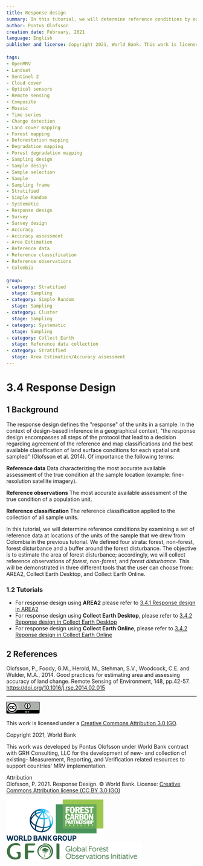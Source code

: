 ```yaml
---
title: Response design
summary: In this tutorial, we will determine reference conditions by examining a set of reference data at locations of the units of the sample that we drew from Colombia in the previous tutorial. We defined four strata (forest, non-forest, forest disturbance) and a buffer around the forest disturbance. The objective is to estimate the area of forest disturbance; accordingly, we will collect reference observations of forest, non-forest, and forest disturbance. This will be demonstrated in three different tools that the user can choose from - AREA2, Collect Earth Desktop, and Collect Earth Online.
author: Pontus Olofsson
creation date: February, 2021
language: English
publisher and license: Copyright 2021, World Bank. This work is licensed under a Creative Commons Attribution 3.0 IGO

tags:
- OpenMRV
- Landsat
- Sentinel 2
- Cloud cover
- Optical sensors
- Remote sensing
- Composite
- Mosaic
- Time series
- Change detection
- Land cover mapping
- Forest mapping
- Deforestation mapping
- Degradation mapping
- Forest degradation mapping
- Sampling design
- Sample design
- Sample selection
- Sample
- Sampling frame
- Stratified
- Simple Random
- Systematic
- Response design
- Survey
- Survey design
- Accuracy
- Accuracy assessment
- Area Estimation
- Reference data
- Reference classification
- Reference observations
- Colombia

group:
- category: Stratified
  stage: Sampling
- category: Simple Random
  stage: Sampling
- category: Cluster
  stage: Sampling
- category: Systematic
  stage: Sampling
- category: Collect Earth
  stage: Reference data collection
- category: Stratified
  stage: Area Estimation/Accuracy assessment
---
```


# 3.4 Response Design

## 1 Background

The response design defines the "response" of the units in a sample. In the context of design-based inference in a geographical context, "the response design encompasses all steps of the protocol that lead to a decision regarding agreement of the reference and map classifications and the best available classification of land surface conditions for each spatial unit sampled" (Olofsson et al. 2014). Of importance the following terms:

**Reference data**
Data characterizing the most accurate available assessment of the true condition at the sample location (example: fine-resolution satellite imagery).

**Reference observations**
The most accurate available assessment of the true condition of a population unit.

**Reference classification**
The reference classification applied to the collection of all sample units.

In this tutorial, we will determine reference conditions by examining a set of reference data at locations of the units of the sample that we drew from Colombia in the previous tutorial. We defined four strata: forest, non-forest, forest disturbance and a buffer around the forest disturbance. The objective is to estimate the area of forest disturbance; accordingly, we will collect reference observations of *forest, non-forest*, and *forest disturbance*. This will be demonstrated in three different tools that the user can choose from: AREA2, Collect Earth Desktop, and Collect Earth Online.

### 1.2 Tutorials

* For response design using **AREA2** please refer to [3.4.1 Response design in AREA2](3_response_design_feb22_2021.md)
* For response design using **Collect Earth Desktop**, please refer to [3.4.2 Reponse design in Collect Earth Desktop](3_response_design_CE.md)
* For response design using **Collect Earth Online**, please refer to [3.4.2 Reponse design in Collect Earth Online](3_response_design_CEO.md)

## 2 References

Olofsson, P., Foody, G.M., Herold, M., Stehman, S.V., Woodcock, C.E. and Wulder, M.A., 2014. Good practices for estimating area and assessing accuracy of land change. Remote Sensing of Environment, 148, pp.42-57. https://doi.org/10.1016/j.rse.2014.02.015

-----

![](figures/cc.png)  

This work is licensed under a [Creative Commons Attribution 3.0 IGO](https://creativecommons.org/licenses/by/3.0/igo/).

Copyright 2021, World Bank

This work was developed by Pontus Olofsson under World Bank contract with GRH Consulting, LLC for the development of new- and collection of existing- Measurement, Reporting, and Verification related resources to support countries' MRV implementation.

Attribution  
Olofsson, P. 2021. Response Design. © World Bank. License: [Creative Commons Attribution license (CC BY 3.0 IGO)](http://creativecommons.org/licenses/by/3.0/igo/)

![](figures/wb.png)![](figures/gfoi.png)
